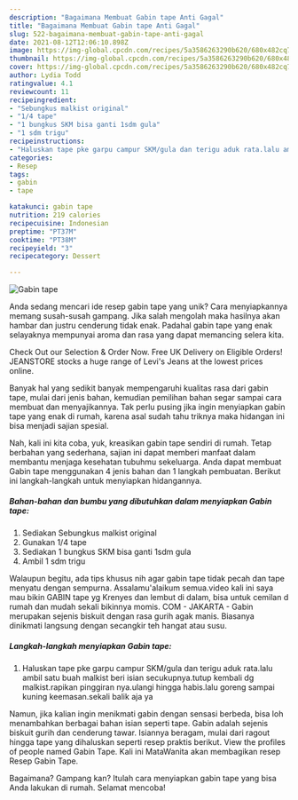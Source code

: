 ```yaml
---
description: "Bagaimana Membuat Gabin tape Anti Gagal"
title: "Bagaimana Membuat Gabin tape Anti Gagal"
slug: 522-bagaimana-membuat-gabin-tape-anti-gagal
date: 2021-08-12T12:06:10.898Z
image: https://img-global.cpcdn.com/recipes/5a3586263290b620/680x482cq70/gabin-tape-foto-resep-utama.jpg
thumbnail: https://img-global.cpcdn.com/recipes/5a3586263290b620/680x482cq70/gabin-tape-foto-resep-utama.jpg
cover: https://img-global.cpcdn.com/recipes/5a3586263290b620/680x482cq70/gabin-tape-foto-resep-utama.jpg
author: Lydia Todd
ratingvalue: 4.1
reviewcount: 11
recipeingredient:
- "Sebungkus malkist original"
- "1/4 tape"
- "1 bungkus SKM bisa ganti 1sdm gula"
- "1 sdm trigu"
recipeinstructions:
- "Haluskan tape pke garpu campur SKM/gula dan terigu aduk rata.lalu ambil satu buah malkist beri isian secukupnya.tutup kembali dg malkist.rapikan pinggiran nya.ulangi hingga habis.lalu goreng sampai kuning keemasan.sekali balik aja ya"
categories:
- Resep
tags:
- gabin
- tape

katakunci: gabin tape 
nutrition: 219 calories
recipecuisine: Indonesian
preptime: "PT37M"
cooktime: "PT38M"
recipeyield: "3"
recipecategory: Dessert

---
```



![Gabin tape](https://img-global.cpcdn.com/recipes/5a3586263290b620/680x482cq70/gabin-tape-foto-resep-utama.jpg)

Anda sedang mencari ide resep gabin tape yang unik? Cara menyiapkannya memang susah-susah gampang. Jika salah mengolah maka hasilnya akan hambar dan justru cenderung tidak enak. Padahal gabin tape yang enak selayaknya mempunyai aroma dan rasa yang dapat memancing selera kita.

Check Out our Selection &amp; Order Now. Free UK Delivery on Eligible Orders! JEANSTORE stocks a huge range of Levi&#39;s Jeans at the lowest prices online.

Banyak hal yang sedikit banyak mempengaruhi kualitas rasa dari gabin tape, mulai dari jenis bahan, kemudian pemilihan bahan segar sampai cara membuat dan menyajikannya. Tak perlu pusing jika ingin menyiapkan gabin tape yang enak di rumah, karena asal sudah tahu triknya maka hidangan ini bisa menjadi sajian spesial.


Nah, kali ini kita coba, yuk, kreasikan gabin tape sendiri di rumah. Tetap berbahan yang sederhana, sajian ini dapat memberi manfaat dalam membantu menjaga kesehatan tubuhmu sekeluarga. Anda dapat membuat Gabin tape menggunakan 4 jenis bahan dan 1 langkah pembuatan. Berikut ini langkah-langkah untuk menyiapkan hidangannya.

<!--inarticleads1-->

##### Bahan-bahan dan bumbu yang dibutuhkan dalam menyiapkan Gabin tape:

1. Sediakan Sebungkus malkist original
1. Gunakan 1/4 tape
1. Sediakan 1 bungkus SKM bisa ganti 1sdm gula
1. Ambil 1 sdm trigu


Walaupun begitu, ada tips khusus nih agar gabin tape tidak pecah dan tape menyatu dengan sempurna. Assalamu&#39;alaikum semua.video kali ini saya mau bikin GABIN tape yg Krenyes dan lembut di dalam, bisa untuk cemilan d rumah dan mudah sekali bikinnya momis. COM - JAKARTA - Gabin merupakan sejenis biskuit dengan rasa gurih agak manis. Biasanya dinikmati langsung dengan secangkir teh hangat atau susu. 

<!--inarticleads2-->

##### Langkah-langkah menyiapkan Gabin tape:

1. Haluskan tape pke garpu campur SKM/gula dan terigu aduk rata.lalu ambil satu buah malkist beri isian secukupnya.tutup kembali dg malkist.rapikan pinggiran nya.ulangi hingga habis.lalu goreng sampai kuning keemasan.sekali balik aja ya


Namun, jika kalian ingin menikmati gabin dengan sensasi berbeda, bisa loh menambahkan berbagai bahan isian seperti tape. Gabin adalah sejenis biskuit gurih dan cenderung tawar. Isiannya beragam, mulai dari ragout hingga tape yang dihaluskan seperti resep praktis berikut. View the profiles of people named Gabin Tape. Kali ini MataWanita akan membagikan resep Resep Gabin Tape. 

Bagaimana? Gampang kan? Itulah cara menyiapkan gabin tape yang bisa Anda lakukan di rumah. Selamat mencoba!
